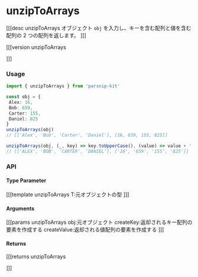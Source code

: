 # unzipToArrays
[[[desc unzipToArrays
オブジェクト `obj` を入力し、キーを含む配列と値を含む配列の 2 つの配列を返します。
]]]

[[[version unzipToArrays
  
]]]
### Usage

```ts
import { unzipToArrays } from 'parsnip-kit'

const obj = {
 Alex: 16,
 Bob: 659,
 Carter: 155,
 Daniel: 825
}
unzipToArrays(obj)
// [['Alex', 'Bob', 'Carter', 'Daniel'], [16, 659, 155, 825]]

unzipToArrays(obj, (_, key) => key.toUpperCase(), (value) => value + '')
// [['ALEX', 'BOB', 'CARTER', 'DANIEL'], ['16', '659', '155', '825']]

```


### API

#### Type Parameter
[[[template unzipToArrays
T:元オブジェクトの型
]]]
#### Arguments
[[[params unzipToArrays
obj:元オブジェクト
createKey:返却されるキー配列の要素を作成する
createValue:返却される値配列の要素を作成する
]]]
#### Returns
[[[returns unzipToArrays

]]]
